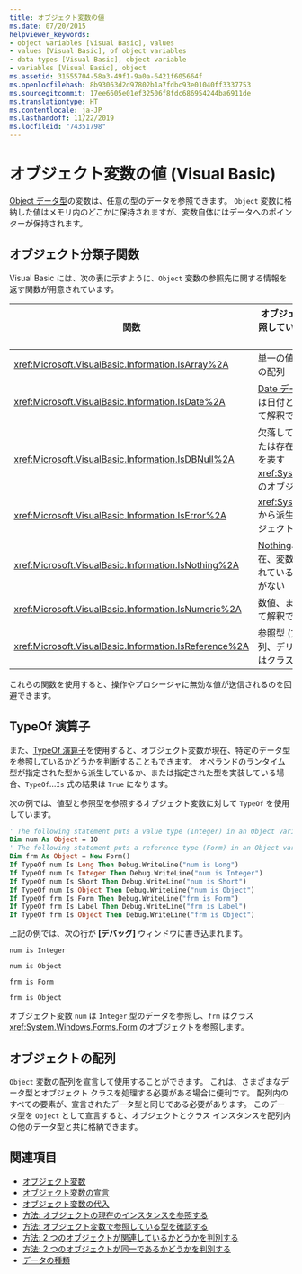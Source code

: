 ```yaml
---
title: オブジェクト変数の値
ms.date: 07/20/2015
helpviewer_keywords:
- object variables [Visual Basic], values
- values [Visual Basic], of object variables
- data types [Visual Basic], object variable
- variables [Visual Basic], object
ms.assetid: 31555704-58a3-49f1-9a0a-6421f605664f
ms.openlocfilehash: 8b93063d2d97802b1a7fdbc93e01040ff3337753
ms.sourcegitcommit: 17ee6605e01ef32506f8fdc686954244ba6911de
ms.translationtype: HT
ms.contentlocale: ja-JP
ms.lasthandoff: 11/22/2019
ms.locfileid: "74351798"
---
```

# <a name="object-variable-values-visual-basic"></a>オブジェクト変数の値 (Visual Basic)
[Object データ型](../../../../visual-basic/language-reference/data-types/object-data-type.md)の変数は、任意の型のデータを参照できます。 `Object` 変数に格納した値はメモリ内のどこかに保持されますが、変数自体にはデータへのポインターが保持されます。  
  
## <a name="object-classifier-functions"></a>オブジェクト分類子関数  
 Visual Basic には、次の表に示すように、`Object` 変数の参照先に関する情報を返す関数が用意されています。  
  
|関数|オブジェクト変数が参照している場合に True を返す|  
|--------------|---------------------------------------------------|  
|<xref:Microsoft.VisualBasic.Information.IsArray%2A>|単一の値ではなく、値の配列|  
|<xref:Microsoft.VisualBasic.Information.IsDate%2A>|[Date データ型](../../../../visual-basic/language-reference/data-types/date-data-type.md)値、または日付と時刻の値として解釈できる文字列|  
|<xref:Microsoft.VisualBasic.Information.IsDBNull%2A>|欠落しているデータまたは存在しないデータを表す <xref:System.DBNull> 型のオブジェクト|  
|<xref:Microsoft.VisualBasic.Information.IsError%2A>|<xref:System.Exception> から派生する例外オブジェクト|  
|<xref:Microsoft.VisualBasic.Information.IsNothing%2A>|[Nothing](../../../../visual-basic/language-reference/nothing.md)、つまり、現在、変数に割り当てられているオブジェクトがない|  
|<xref:Microsoft.VisualBasic.Information.IsNumeric%2A>|数値、または数値として解釈できる文字列|  
|<xref:Microsoft.VisualBasic.Information.IsReference%2A>|参照型 (文字列、配列、デリゲート、またはクラス型など)|  
  
 これらの関数を使用すると、操作やプロシージャに無効な値が送信されるのを回避できます。  
  
## <a name="typeof-operator"></a>TypeOf 演算子  
 また、[TypeOf 演算子](../../../../visual-basic/language-reference/operators/typeof-operator.md)を使用すると、オブジェクト変数が現在、特定のデータ型を参照しているかどうかを判断することもできます。 オペランドのランタイム型が指定された型から派生しているか、または指定された型を実装している場合、`TypeOf`...`Is` 式の結果は `True` になります。  
  
 次の例では、値型と参照型を参照するオブジェクト変数に対して `TypeOf` を使用しています。  
  
```vb  
' The following statement puts a value type (Integer) in an Object variable.  
Dim num As Object = 10  
' The following statement puts a reference type (Form) in an Object variable.  
Dim frm As Object = New Form()  
If TypeOf num Is Long Then Debug.WriteLine("num is Long")  
If TypeOf num Is Integer Then Debug.WriteLine("num is Integer")  
If TypeOf num Is Short Then Debug.WriteLine("num is Short")  
If TypeOf num Is Object Then Debug.WriteLine("num is Object")  
If TypeOf frm Is Form Then Debug.WriteLine("frm is Form")  
If TypeOf frm Is Label Then Debug.WriteLine("frm is Label")  
If TypeOf frm Is Object Then Debug.WriteLine("frm is Object")  
```  
  
 上記の例では、次の行が **[デバッグ]** ウィンドウに書き込まれます。  
  
 `num is Integer`  
  
 `num is Object`  
  
 `frm is Form`  
  
 `frm is Object`  
  
 オブジェクト変数 `num` は `Integer` 型のデータを参照し、`frm` はクラス <xref:System.Windows.Forms.Form> のオブジェクトを参照します。  
  
## <a name="object-arrays"></a>オブジェクトの配列  
 `Object` 変数の配列を宣言して使用することができます。 これは、さまざまなデータ型とオブジェクト クラスを処理する必要がある場合に便利です。 配列内のすべての要素が、宣言されたデータ型と同じである必要があります。 このデータ型を `Object` として宣言すると、オブジェクトとクラス インスタンスを配列内の他のデータ型と共に格納できます。  
  
## <a name="see-also"></a>関連項目

- [オブジェクト変数](../../../../visual-basic/programming-guide/language-features/variables/object-variables.md)
- [オブジェクト変数の宣言](../../../../visual-basic/programming-guide/language-features/variables/object-variable-declaration.md)
- [オブジェクト変数の代入](../../../../visual-basic/programming-guide/language-features/variables/object-variable-assignment.md)
- [方法: オブジェクトの現在のインスタンスを参照する](../../../../visual-basic/programming-guide/language-features/variables/how-to-refer-to-the-current-instance-of-an-object.md)
- [方法: オブジェクト変数で参照している型を確認する](../../../../visual-basic/programming-guide/language-features/variables/how-to-determine-what-type-an-object-variable-refers-to.md)
- [方法: 2 つのオブジェクトが関連しているかどうかを判別する](../../../../visual-basic/programming-guide/language-features/variables/how-to-determine-whether-two-objects-are-related.md)
- [方法: 2 つのオブジェクトが同一であるかどうかを判別する](../../../../visual-basic/programming-guide/language-features/variables/how-to-determine-whether-two-objects-are-identical.md)
- [データの種類](../../../../visual-basic/programming-guide/language-features/data-types/index.md)
